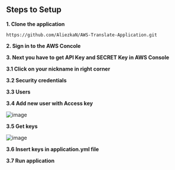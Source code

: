 ## Steps to Setup

**1. Clone the application**
```ssh
https://github.com/AliezkaN/AWS-Translate-Application.git
```

**2. Sign in to the AWS Concole**

**3. Next you have to get API Key and SECRET Key in AWS Console**

**3.1 Click on your nickname in right corner**

**3.2 Security credentials**

**3.3 Users**

**3.4 Add new user with Access key**

![image](https://user-images.githubusercontent.com/84874469/212772234-85b42edc-00ec-4b7e-9ffd-9c5bbdb79942.png)

**3.5 Get keys**

![image](https://user-images.githubusercontent.com/84874469/212772804-de7fa9b5-17f0-4d8e-948c-e94e0b3494c5.png)

**3.6 Insert keys in application.yml file**

**3.7 Run application**
